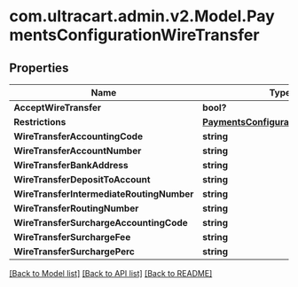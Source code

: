# com.ultracart.admin.v2.Model.PaymentsConfigurationWireTransfer
## Properties

Name | Type | Description | Notes
------------ | ------------- | ------------- | -------------
**AcceptWireTransfer** | **bool?** |  | [optional] 
**Restrictions** | [**PaymentsConfigurationRestrictions**](PaymentsConfigurationRestrictions.md) |  | [optional] 
**WireTransferAccountingCode** | **string** |  | [optional] 
**WireTransferAccountNumber** | **string** |  | [optional] 
**WireTransferBankAddress** | **string** |  | [optional] 
**WireTransferDepositToAccount** | **string** |  | [optional] 
**WireTransferIntermediateRoutingNumber** | **string** |  | [optional] 
**WireTransferRoutingNumber** | **string** |  | [optional] 
**WireTransferSurchargeAccountingCode** | **string** |  | [optional] 
**WireTransferSurchargeFee** | **string** |  | [optional] 
**WireTransferSurchargePerc** | **string** |  | [optional] 


[[Back to Model list]](../README.md#documentation-for-models) [[Back to API list]](../README.md#documentation-for-api-endpoints) [[Back to README]](../README.md)

